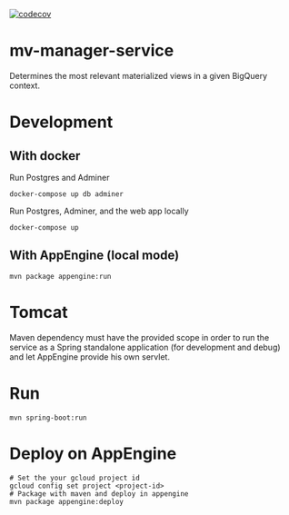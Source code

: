 [![codecov](https://codecov.io/gh/achilio/mv-manager-service/branch/master/graph/badge.svg?token=SAABWG9HJO)](https://codecov.io/gh/achilio/mv-manager-service)

# mv-manager-service

Determines the most relevant materialized views in a given BigQuery context.

# Development

## With docker

Run Postgres and Adminer

```shell script
docker-compose up db adminer
```

Run Postgres, Adminer, and the web app locally

```shell script
docker-compose up
```

## With AppEngine (local mode)

```shell script
mvn package appengine:run
```

# Tomcat

Maven dependency must have the provided scope in order to run the service as a Spring standalone
application (for development and debug) and let AppEngine provide his own servlet.

# Run

```shell script
mvn spring-boot:run
```

# Deploy on AppEngine

```shell script
# Set the your gcloud project id
gcloud config set project <project-id>
# Package with maven and deploy in appengine
mvn package appengine:deploy
```

